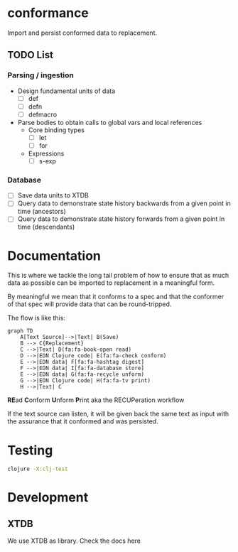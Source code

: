 # conformance
Import and persist conformed data to replacement.

## TODO List

### Parsing / ingestion
- Design fundamental units of data
  - [ ] def
  - [ ] defn
  - [ ] defmacro
- Parse bodies to obtain calls to global vars and local references
  - Core binding types
    - [ ] let
    - [ ] for
  - Expressions
    - [ ] s-exp

### Database
- [ ] Save data units to XTDB
- [ ] Query data to demonstrate state history backwards from a given point in time (ancestors)
- [ ] Query data to demonstrate state history forwards from a given point in time (descendants)

# Documentation

This is where we tackle the long tail problem of how to ensure that as much data as possible can be imported to replacement in a meaningful form.

By meaningful we mean that it conforms to a spec and that the conformer of that spec will provide data that can be round-tripped.

The flow is like this:

```mermaid
graph TD
    A[Text Source]-->|Text| B(Save)
    B --> C{Replacement}
    C -->|Text| D(fa:fa-book-open read)
    D -->|EDN Clojure code| E(fa:fa-check conform)
    E -->|EDN data| F[fa:fa-hashtag digest]
    F -->|EDN data| I[fa:fa-database store]
    E -->|EDN data| G(fa:fa-recycle unform)
    G -->|EDN Clojure code| H(fa:fa-tv print)
    H -->|Text| C
```

**RE**ad **C**onform **U**nform **P**rint aka the RECUPeration workflow

If the text source can listen, it will be given back the same text as input with the assurance that it conformed and was persisted.

# Testing

```bash
clojure -X:clj-test
```
# Development

## XTDB
We use XTDB as library. Check the docs here
